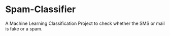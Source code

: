 # Spam-Classifier
A Machine Learning Classification Project to check whether the SMS or mail is fake or a spam.
